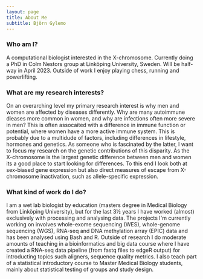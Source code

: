 ```yaml
---
layout: page
title: About Me
subtitle: Björn Gylemo
---
```


### Who am I?
A computational biologist interested in the X-chromosome. Currently doing a PhD in Colm Nestors group at Linköping University, Sweden. Will be half-way in April 2023. Outside of work I enjoy playing chess, running and powerlifting.

### What are my research interests?
On an overarching level my primary research interest is why men and women are affected by diseases differently. Why are many autoimmune dieases more common in women, and why are infections often more severe in men? This is often assocaited with a difference in immune function or potential, where women have a more active immune system. This is probably due to a multidude of factors, including differences in lifestyle, hormones and genetics. 
As someone who is fascinated by the latter, I want to focus my research on the genetic contributions of this disparity. As the X-chromosome is the largest genetic difference between men and women its a good place to start looking for differences. To this end I look both at sex-biased gene expression but also direct measures of escape from X-chromosome inactivation, such as allele-specific expression.

### What kind of work do I do?
I am a wet lab biologist by education (masters degree in Medical Biology from Linköping University), but for the last 3½ years I have worked (almost) exclusively with processing and analysing data. The projects I'm currently working on involves whole-exome sequencing (WES), whole-genome sequencing (WGS), RNA-seq and DNA methylation array (EPIC) data and has been analysed using Bash and R.
Outside of research I do moderate amounts of teaching in a bioinformatics and big data course where I have created a RNA-seq data pipeline (from fastq files to edgeR output) for introducting topics such aligners, sequence quality metrics. I also teach part of a statistical introductory course to Master Medical Biology students, mainly about statistical testing of groups and study design.
